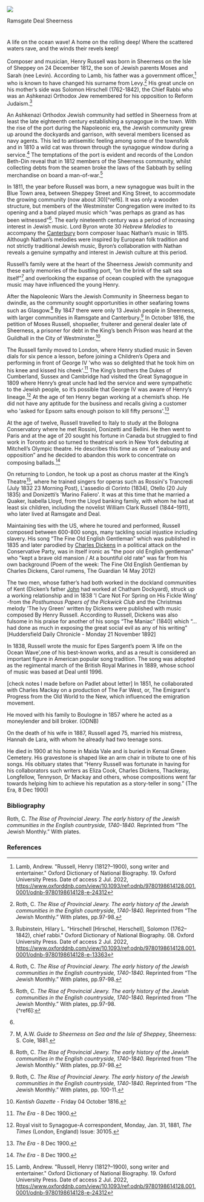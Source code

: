 <a href="https://juncture-digital.org"><img src="https://juncture-digital.org/images/ve-button.png"></a>

<param ve-config 
       title="Henry Russell (1812-1900)"
       author="Michelle Crowther"
       banner="xxx" 
       layout="vertical">

<param ve-entity eid="Q2095630" title="William Dyce" aliases="Dyce’s">
Ramsgate
Deal
Sheerness

#

A life on the ocean wave! A home on the rolling deep!
Where the scattered waters rave, and the winds their revels keep!
<br><br>
Composer and musician, Henry Russell was born in Sheerness on the Isle of Sheppey on 24 December 1812, the son of Jewish parents Moses and Sarah (nee Levin). According to Lamb, his father was a government officer,[^ref1] who is known to have changed his surname from Levy.[^ref2] His great uncle on his mother’s side was Solomon Hirschell (1762-1842), the Chief Rabbi who was an Ashkenazi Orthodox Jew remembered for his opposition to Reform Judaism.[^ref3]

An Ashkenazi Orthodox Jewish community had settled in Sheerness from at least the late eighteenth century establishing a synagogue in the town. With the rise of the port during the Napoleonic era, the Jewish community grew up around the dockyards and garrison, with several members licensed as navy agents. This led to antisemitic feeling among some of the townsfolk and in 1810 a wild cat was thrown through the synagogue window during a service.[^ref4] The temptations of the port is evident and records of the London Beth-Din reveal that in 1812 members of the Sheerness community, whilst collecting debts from the seamen broke the laws of the Sabbath by selling merchandise on board a man-of-war.[^ref5]

In 1811, the year before Russell was born, a new synagogue was built in the Blue Town area, between Sheppey Street and King Street, to accommodate the growing community (now about 30)[^ref6]. It was only a wooden structure, but members of the Westminster Congregation were invited to its opening and a band played music which “was perhaps as grand as has been witnessed”[^ref7]. The early nineteenth century was a period of increasing interest in Jewish music. Lord Byron wrote 30 _Hebrew Melodies_ to accompany the [Canterbury](/19c/19c-canterbury) born composer Isaac Nathan’s music in 1815. Although Nathan’s melodies were inspired by European folk tradition and not strictly traditional Jewish music, Byron’s collaboration with Nathan reveals a genuine sympathy and interest in Jewish culture at this period.

Russell’s family were at the heart of the Sheerness Jewish community and these early memories of the bustling port, “on the brink of the salt sea itself”[^ref8] and overlooking the expanse of ocean coupled with the synagogue music may have influenced the young Henry. 

After the Napoleonic Wars the Jewish Community in Sheerness began to dwindle, as the community sought opportunities in other seafaring towns such as Glasgow.[^ref9] By 1847 there were only 13 Jewish people in Sheerness, with larger communities in Ramsgate and Canterbury.[^ref10]   In October 1816, the petition of Moses Russell, shopseller, fruiterer and general dealer late of Sheerness, a prisoner for debt in the King’s bench Prison was heard at the Guildhall in the City of Westminster.[^ref11]

The Russell family moved to London, where Henry studied music in Seven dials for six pence a lesson, before joining a Children’s Opera and performing in front of George IV 'who was so delighted that he took him on his knee and kissed his cheek'.[^ref12] The King’s brothers the Dukes of Cumberland, Sussex and Cambridge had visited the Great Synagogue in 1809 where Henry’s great uncle had led the service and were sympathetic to the Jewish people, so it’s possible that George IV was aware of Henry’s lineage.[^ref13] At the age of ten Henry began working at a chemist’s shop. He did not have any aptitude for the business and recalls giving a customer who 'asked for Epsom salts enough poison to kill fifty persons'.[^ref14]

At the age of twelve, Russell travelled to Italy to study at the Bologna Conservatory where he met Rossini, Donizetti and Bellini. He then went to Paris and at the age of 20 sought his fortune in Canada but struggled to find work in Toronto and so turned to theatrical work in New York debuting at Mitchell’s Olympic theatre. He describes this time as one of “jealousy and opposition” and he decided to abandon this work to concentrate on composing ballads.[^ref15] 

On returning to London, he took up a post as chorus master at the King’s Theatre[^ref16], where he trained singers for operas such as Rossini's Trancredi (July 1832 23 Morning Post), L'assedio di Corinto (1834), Otello (20 July 1835) and Donizetti’s 'Marino Faliero'. It was at this time that he married a Quaker, Isabella Lloyd, from the Lloyd banking family, with whom he had at least six children, including the novelist William Clark Russell (1844–1911), who later lived at Ramsgate and Deal.

Maintaining ties with the US, where he toured and performed, Russell composed between 600-800 songs, many tackling social injustice including slavery. His song “The Fine Old English Gentleman”  which was published in 1835 and later parodied by [Charles Dickens](/dickens/dickens-biography) in a political attack on the Conservative Party, was in itself ironic as "the poor old English gentleman" who "kept a brave old mansion / At a bountiful old rate" was far from his own background (Poem of the week: The Fine Old English Gentleman by Charles Dickens, Carol rumens, The Guardian 14 May 2012)

The two men, whose father’s had both worked in the dockland communities of Kent (Dicken’s father [John](/dickens/chatham-dockyard) had worked at Chatham Dockyard), struck up a working relationship and in 1838 'I Care Not For Spring on His Fickle Wing' -from the _Posthumous Papers of the Pickwick Club_ and the Christmas melody 'The Ivy Green' written by Dickens were published with music composed By Henry Russell. According to Russell, Dickens was also fulsome in his praise for another of his songs “The Maniac” (1840) which “… had done as much in exposing the great social evil as any of his writing” [Huddersfield Daily Chronicle - Monday 21 November 1892]

In 1838, Russell wrote the music for Epes Sargent’s poem ‘A life on the Ocean Wave’,one of his best-known works, and as a result is considered an important figure in American popular song tradition. The song was adopted as the regimental march of the British Royal Marines in 1889, whose school of music was based at Deal until 1996.

[check notes I made before on Padlet about letter]
In 1851, he collaborated with Charles Mackay on a production of The Far West, or, The Emigrant's Progress from the Old World to the New, which influenced the emigration movement. 

He moved with his family to Boulogne in 1857 where he acted as a moneylender and bill broker. (ODNB) 

On the death of his wife in 1887, Russell aged 75, married his mistress, Hannah de Lara, with whom he already had two teenage sons. 

He died in 1900 at his home in Maida Vale and is buried in Kensal Green Cemetery. His gravestone is shaped like an arm chair in tribute to one of his songs. His obituary states that “Henry Russell was fortunate in having for his collaborators such writers as Eliza Cook, Charles Dickens, Thackeray, Longfellow, Tennyson, Dr Mackay and others, whose compositions went far towards helping him to achieve his reputation as a story-teller in song.” (The Era, 8 Dec 1900)

### Bibliography

Roth, C. _The Rise of Provincial Jewry. The early history of the Jewish communities in the English countryside, 1740-1840._ Reprinted from “The Jewish Monthly.” With plates.

### References

[^ref1]: Lamb, Andrew. "Russell, Henry (1812?–1900), song writer and entertainer." Oxford Dictionary of National Biography.  19. Oxford University Press. Date of access 2 Jul. 2022, <https://www.oxforddnb.com/view/10.1093/ref:odnb/9780198614128.001.0001/odnb-9780198614128-e-24312>   
[^ref2]: Roth, C.  _The Rise of Provincial Jewry. The early history of the Jewish communities in the English countryside, 1740-1840._ Reprinted from “The Jewish Monthly.” With plates, pp.97-98.
[^ref3]: Rubinstein, Hilary L. "Hirschell [Hirschel, Herschell], Solomon (1762–1842), chief rabbi." Oxford Dictionary of National Biography.  08. Oxford University Press. Date of access 2 Jul. 2022, <https://www.oxforddnb.com/view/10.1093/ref:odnb/9780198614128.001.0001/odnb-9780198614128-e-13363>   
[^ref4]: Roth, C.  _The Rise of Provincial Jewry. The early history of the Jewish communities in the English countryside, 1740-1840._ Reprinted from “The Jewish Monthly.” With plates, pp.97-98.    
[^ref5]: Roth, C.  _The Rise of Provincial Jewry. The early history of the Jewish communities in the English countryside, 1740-1840._ Reprinted from “The Jewish Monthly.” With plates, pp.97-98.    
{^ref6]:
[^ref7]:
[^ref8]: M, A.W. _Guide to Sheerness on Sea and the Isle of Sheppey_, Sheerness: S. Cole, 1881.
[^ref9]: Roth, C.  _The Rise of Provincial Jewry. The early history of the Jewish communities in the English countryside, 1740-1840._ Reprinted from “The Jewish Monthly.” With plates,  pp.97-98.   
[^ref10]: Roth, C.  _The Rise of Provincial Jewry. The early history of the Jewish communities in the English countryside, 1740-1840._ Reprinted from “The Jewish Monthly.” With plates, pp. 100-11.   
[^ref11]: _Kentish Gazette_ - Friday 04 October 1816.   
[^ref12]: _The Era_ - 8 Dec 1900.   
[^ref13]: Royal visit to Synagogue-A correspondent, Monday,  Jan. 31, 1881, _The Times_ (London, England) Issue: 30105.   
[^ref14]: _The Era_ - 8 Dec 1900. 
[^ref15]: _The Era_ - 8 Dec 1900.
[^ref16]: Lamb, Andrew. "Russell, Henry (1812?–1900), song writer and entertainer." Oxford Dictionary of National Biography.  19. Oxford University Press. Date of access 2 Jul. 2022, <https://www.oxforddnb.com/view/10.1093/ref:odnb/9780198614128.001.0001/odnb-9780198614128-e-24312>    
